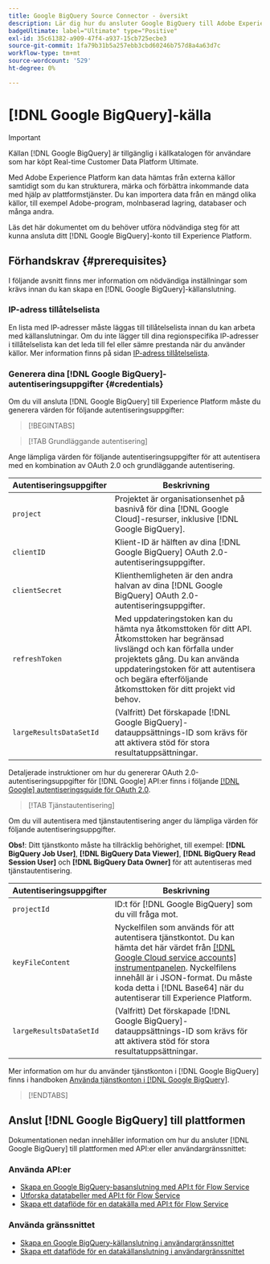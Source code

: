 ```yaml
---
title: Google BigQuery Source Connector - översikt
description: Lär dig hur du ansluter Google BigQuery till Adobe Experience Platform med hjälp av API:er eller användargränssnittet.
badgeUltimate: label="Ultimate" type="Positive"
exl-id: 35c61382-a909-47f4-a937-15cb725ecbe3
source-git-commit: 1fa79b31b5a257ebb3cbd60246b757d8a4a63d7c
workflow-type: tm+mt
source-wordcount: '529'
ht-degree: 0%

---
```


# [!DNL Google BigQuery]-källa

>[!IMPORTANT]
>
>Källan [!DNL Google BigQuery] är tillgänglig i källkatalogen för användare som har köpt Real-time Customer Data Platform Ultimate.

Med Adobe Experience Platform kan data hämtas från externa källor samtidigt som du kan strukturera, märka och förbättra inkommande data med hjälp av plattformstjänster. Du kan importera data från en mängd olika källor, till exempel Adobe-program, molnbaserad lagring, databaser och många andra.

Läs det här dokumentet om du behöver utföra nödvändiga steg för att kunna ansluta ditt [!DNL Google BigQuery]-konto till Experience Platform.

## Förhandskrav {#prerequisites}

I följande avsnitt finns mer information om nödvändiga inställningar som krävs innan du kan skapa en [!DNL Google BigQuery]-källanslutning.

### IP-adress tillåtelselista

En lista med IP-adresser måste läggas till tillåtelselista innan du kan arbeta med källanslutningar. Om du inte lägger till dina regionspecifika IP-adresser i tillåtelselista kan det leda till fel eller sämre prestanda när du använder källor. Mer information finns på sidan [IP-adress tillåtelselista](../../ip-address-allow-list.md).

### Generera dina [!DNL Google BigQuery]-autentiseringsuppgifter {#credentials}

Om du vill ansluta [!DNL Google BigQuery] till Experience Platform måste du generera värden för följande autentiseringsuppgifter:

>[!BEGINTABS]

>[!TAB Grundläggande autentisering]

Ange lämpliga värden för följande autentiseringsuppgifter för att autentisera med en kombination av OAuth 2.0 och grundläggande autentisering.

| Autentiseringsuppgifter | Beskrivning |
| --- | --- |
| `project` | Projektet är organisationsenhet på basnivå för dina [!DNL Google Cloud]-resurser, inklusive [!DNL Google BigQuery]. |
| `clientID` | Klient-ID är hälften av dina [!DNL Google BigQuery] OAuth 2.0-autentiseringsuppgifter. |
| `clientSecret` | Klienthemligheten är den andra halvan av dina [!DNL Google BigQuery] OAuth 2.0-autentiseringsuppgifter. |
| `refreshToken` | Med uppdateringstoken kan du hämta nya åtkomsttoken för ditt API. Åtkomsttoken har begränsad livslängd och kan förfalla under projektets gång. Du kan använda uppdateringstoken för att autentisera och begära efterföljande åtkomsttoken för ditt projekt vid behov. |
| `largeResultsDataSetId` | (Valfritt) Det förskapade [!DNL Google BigQuery]-datauppsättnings-ID som krävs för att aktivera stöd för stora resultatuppsättningar. |

Detaljerade instruktioner om hur du genererar OAuth 2.0-autentiseringsuppgifter för [!DNL Google] API:er finns i följande [[!DNL Google] autentiseringsguide för OAuth 2.0](https://developers.google.com/identity/protocols/oauth2).

>[!TAB Tjänstautentisering]

Om du vill autentisera med tjänstautentisering anger du lämpliga värden för följande autentiseringsuppgifter.

**Obs!**: Ditt tjänstkonto måste ha tillräcklig behörighet, till exempel: **[!DNL BigQuery Job User]**, **[!DNL BigQuery Data Viewer]**, **[!DNL BigQuery Read Session User]** och **[!DNL BigQuery Data Owner]** för att autentiseras med tjänstautentisering.

| Autentiseringsuppgifter | Beskrivning |
| --- | --- |
| `projectId` | ID:t för [!DNL Google BigQuery] som du vill fråga mot. |
| `keyFileContent` | Nyckelfilen som används för att autentisera tjänstkontot. Du kan hämta det här värdet från [[!DNL Google Cloud service accounts] instrumentpanelen](https://console.cloud.google.com). Nyckelfilens innehåll är i JSON-format. Du måste koda detta i [!DNL Base64] när du autentiserar till Experience Platform. |
| `largeResultsDataSetId` | (Valfritt) Det förskapade [!DNL Google BigQuery]-datauppsättnings-ID som krävs för att aktivera stöd för stora resultatuppsättningar. |

Mer information om hur du använder tjänstkonton i [!DNL Google BigQuery] finns i handboken [Använda tjänstkonton i  [!DNL Google BigQuery]](https://cloud.google.com/bigquery/docs/use-service-accounts).

>[!ENDTABS]

## Anslut [!DNL Google BigQuery] till plattformen

Dokumentationen nedan innehåller information om hur du ansluter [!DNL Google BigQuery] till plattformen med API:er eller användargränssnittet:

### Använda API:er

- [Skapa en Google BigQuery-basanslutning med API:t för Flow Service](../../tutorials/api/create/databases/bigquery.md)
- [Utforska datatabeller med API:t för Flow Service](../../tutorials/api/explore/tabular.md)
- [Skapa ett dataflöde för en datakälla med API:t för Flow Service](../../tutorials/api/collect/database-nosql.md)

### Använda gränssnittet

- [Skapa en Google BigQuery-källanslutning i användargränssnittet](../../tutorials/ui/create/databases/bigquery.md)
- [Skapa ett dataflöde för en datakällanslutning i användargränssnittet](../../tutorials/ui/dataflow/databases.md)

